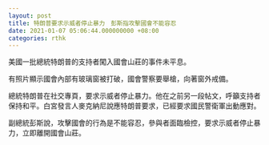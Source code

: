 ```yaml
---
layout: post
title: 特朗普要求示威者停止暴力　彭斯指攻擊國會不能容忍
date: 2021-01-07 05:06:44.000000000 +08:00
categories: rthk
---
```


美國一批總統特朗普的支持者闖入國會山莊的事件未平息。

有照片顯示國會內部有玻璃窗被打破，國會警察要舉槍，向著窗外戒備。

總統特朗普在社交專頁，要求示威者停止暴力。他在之前另一段帖文，呼籲支持者保持和平。白宮發言人麥克納尼說應特朗普要求，已經要求國民警衛軍出動應對。

副總統彭斯說，攻擊國會的行為是不能容忍，參與者面臨檢控，要求示威者停止暴力，立即離開國會山莊。
